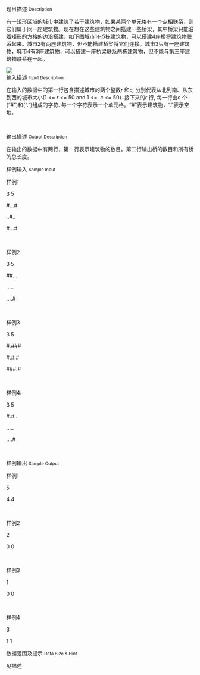 <div class="panel panel-default">
<div class="area-title">
<span>
题目描述
<small>Description</small>
</span></div>
<div class="panel-body">

<p>有一矩形区域的城市中建筑了若干建筑物，如果某两个单元格有一个点相联系，则它们属于同一座建筑物。现在想在这些建筑物之间搭建一些桥梁，其中桥梁只能沿着矩形的方格的边沿搭建，如下图城市1有5栋建筑物，可以搭建4座桥将建筑物联系起来。城市2有两座建筑物，但不能搭建桥梁将它们连接。城市3只有一座建筑物，城市4有3座建筑物，可以搭建一座桥梁联系两栋建筑物，但不能与第三座建筑物联系在一起。</p>

<img src="/source/codevs/codevs-1002/img/aHR0cDovL3d3dy5qb3lvaS5jbi9wcm9ibGVtL2NvZGV2cy0xMDAyL2h0dHA6Ly9jb2RldnMuY24vbWVkaWEvaW1hZ2UvcHJvYmxlbS8xMDAyLmdpZg==.gif" style="max-width:700px">

</div>
</div>

<div class="panel panel-default">
<div class="area-title">
<span>
输入描述
<small>Input Description</small>
</span></div>
<div class="panel-body">
<p>在输入的数据中的第一行包含描述城市的两个整数<em>r</em> 和<em>c,</em> 分别代表从北到南、从东到西的城市大小(1 &lt;= <em>r </em>&lt;= 50 and 1 &lt;= <em> c</em><em> </em>&lt;= 50). 接下来的<em>r</em> 行, 每一行由<em>c </em>个(“#”)和(“.”)组成的字符. 每一个字符表示一个单元格。“#”表示建筑物，“.”表示空地。</p>
<p> </p>

</div>
</div>
<div  class="panel panel-default">
<div class="area-title">
<span>
输出描述
<small>Output Description</small>
</span></div>
<div class="panel-body">

<p>在输出的数据中有两行，第一行表示建筑物的数目。第二行输出桥的数目和所有桥的总长度。</p>

</div>
</div>


<div class="panel panel-default">
<div class="area-title">
<span>
样例输入
<small>Sample Input</small>
</span></div>
<div class="panel-body">
<p><span style="">样例1</span></p>
<p>3 5</p>
<p>#...#</p>
<p>..#..</p>
<p>#...#</p>
<p> </p>
<p>样例2</p>
<p>3 5</p>
<p>##...</p>
<p>.....</p>
<p>....#</p>
<p> </p>
<p>样例3</p>
<p>3 5</p>
<p>#.###</p>
<p>#.#.#</p>
<p>###.#</p>
<p> </p>
<p>样例4:</p>
<p>3 5</p>
<p>#.#..</p>
<p>.....</p>
<p>....#</p>
<p> </p>

</div>
</div>

<div class="panel panel-default">
<div class="area-title">
<span>
样例输出
<small>Sample Output</small>
</span></div>
<div class="panel-body">
<p><span style="">样例1</span></p>
<p>5</p>
<p>4 4</p>
<p> </p>
<p>样例2</p>
<p>2</p>
<p>0 0</p>
<p> </p>
<p>样例3</p>
<p>1</p>
<p>0 0</p>
<p> </p>
<p>样例4</p>
<p>3</p>
<p>1 1</p>

</div>
</div>

<div class="panel panel-default">
<div class="area-title">
<span>
数据范围及提示
<small>Data Size & Hint</small>
</span></div>
<div class="panel-body">
<p>见描述</p>
</div>
</div>